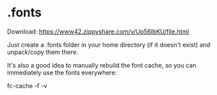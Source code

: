 # .fonts
Download: https://www42.zippyshare.com/v/Up56lbKU/file.html

Just create a .fonts folder in your home directory (if it doesn't exist) and unpack/copy them there.

It's also a good idea to manually rebuild the font cache, so you can immediately use the fonts everywhere:

fc-cache -f -v

